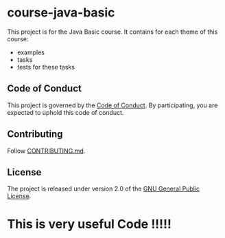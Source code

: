 # course-java-basic

This project is for the Java Basic course. It contains for each theme of this course:
- examples
- tasks
- tests for these tasks

## Code of Conduct

This project is governed by the [Code of Conduct](.github/CODE_OF_CONDUCT.md).
By participating, you are expected to uphold this code of conduct.

## Contributing

Follow [CONTRIBUTING.md](.github/CONTRIBUTING.md).

## License

The project is released under version 2.0 of the 
[GNU General Public License](https://www.gnu.org/licenses/old-licenses/gpl-2.0.html).

# This is very useful Code !!!!!

